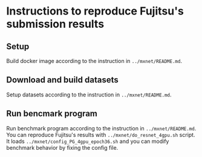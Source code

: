 # Instructions to reproduce Fujitsu's submission results

## Setup
Build docker image according to the instruction in `../mxnet/README.md`.

## Download and build datasets
Setup datasets according to the instruction in `../mxnet/README.md`.

## Run bencmark program
Run benchmark program according to the instruction in `../mxnet/README.md`.
You can reproduce Fujitsu's results with `../mxnet/do_resnet_4gpu.sh` script. 
It loads `../mxnet/config_PG_4gpu_epoch36.sh` and you can modify benchmark behavior
by fixing the config file.

